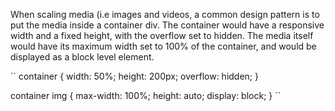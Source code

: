 When scaling media (i.e images and videos, a common design pattern is to put the media inside a container div. The container would have a responsive width and a fixed height, with the overflow set to hidden. The media itself would have its maximum width set to 100% of the container, and would be displayed as a block level element.

``
container {
  width: 50%;
  height: 200px;
  overflow: hidden;
  }
  
container img {
  max-width: 100%;
  height: auto;
  display: block;
  }
``
